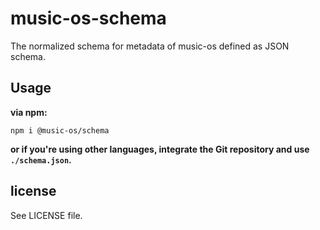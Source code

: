 # music-os-schema

The normalized schema for metadata of music-os defined as JSON schema.

## Usage

**via npm:**

```
npm i @music-os/schema
```

**or if you're using other languages, integrate the Git repository and use `./schema.json`.**

## license

See LICENSE file.
